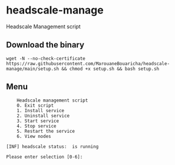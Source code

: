 # headscale-manage
Headscale Management script

## Download the binary
```
wget -N --no-check-certificate https://raw.githubusercontent.com/MarouaneBouaricha/headscale-manage/main/setup.sh && chmod +x setup.sh && bash setup.sh
```
## Menu

```
    Headscale management script
    0. Exit script
    1. Install service
    2. Uninstall service
    3. Start service
    4. Stop service
    5. Restart the service
    6. View nodes
 
[INF] headscale status:  is running 

Please enter selection [0-6]:
```
